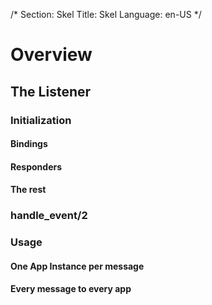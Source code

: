 /*
Section: Skel
Title: Skel
Language: en-US
*/

# Overview

## The Listener

### Initialization

#### Bindings

#### Responders

#### The rest

### handle\_event/2

### Usage

#### One App Instance per message

#### Every message to every app
